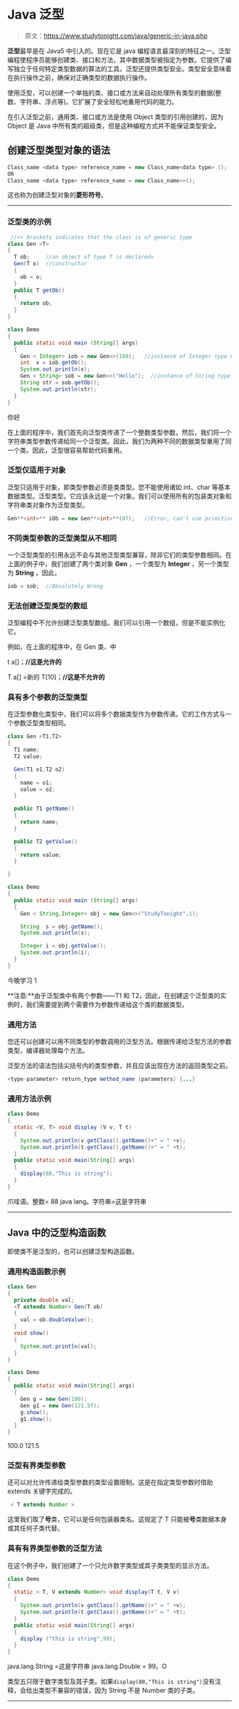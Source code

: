 # Java 泛型

> 原文：<https://www.studytonight.com/java/generic-in-java.php>

**泛型**最早是在 Java5 中引入的。现在它是 java 编程语言最深刻的特征之一。泛型编程使程序员能够创建类、接口和方法，其中数据类型被指定为参数。它提供了编写独立于任何特定类型数据的算法的工具。泛型还提供类型安全。类型安全意味着在执行操作之前，确保对正确类型的数据执行操作。

使用泛型，可以创建一个单独的类、接口或方法来自动处理所有类型的数据(整数、字符串、浮点等)。它扩展了安全轻松地重用代码的能力。

在引入泛型之前，通用类、接口或方法是使用 Object 类型的引用创建的，因为 Object 是 Java 中所有类的超级类，但是这种编程方式并不能保证类型安全。

## 创建泛型类型对象的语法

```java
Class_name <data type> reference_name = new Class_name<data type> ();
OR
Class_name <data type> reference_name = new Class_name<>();
```

这也称为创建泛型对象的**菱形符号**。

* * *

### 泛型类的示例

```java
 //<> brackets indicates that the class is of generic type
class Gen <T> 
{
  T ob;     //an object of type T is declared<
  Gen(T o)  //constructor
  {
    ob = o;
  }
  public T getOb()
  {
    return ob;
  }
}

class Demo
{
  public static void main (String[] args)
  {
    Gen < Integer> iob = new Gen<>(100);   //instance of Integer type Gen Class
    int  x = iob.getOb();
    System.out.println(x);
    Gen < String> sob = new Gen<>("Hello");  //instance of String type Gen Class
    String str = sob.getOb();
    System.out.println(str);
  }
} 
```

你好

在上面的程序中，我们首先向泛型类传递了一个整数类型参数。然后，我们将一个字符串类型参数传递给同一个泛型类。因此，我们为两种不同的数据类型重用了同一个类。因此，泛型很容易帮助代码重用。

### 泛型仅适用于对象

泛型只适用于对象，即类型参数必须是类类型。您不能使用诸如 int、char 等基本数据类型。泛型类型。它应该永远是一个对象。我们可以使用所有的包装类对象和字符串类对象作为泛型类型。

```java
Gen**<int>** iOb = new Gen**<int>**(07);   //Error, can't use primitive type
```

### 不同类型参数的泛型类型从不相同

一个泛型类型的引用永远不会与其他泛型类型兼容，除非它们的类型参数相同。在上面的例子中，我们创建了两个类对象 **Gen** ，一个类型为 **Integer** ，另一个类型为 **String** ，因此，

```java
iob = sob;  //Absolutely Wrong
```

### 无法创建泛型类型的数组

泛型编程中不允许创建泛型类型数组。我们可以引用一个数组，但是不能实例化它。

例如，在上面的程序中，在 Gen 类<t>、</t>中

t a[]；**//这是允许的**

T a[] =新的 T[10]；**//这是不允许的**

### 具有多个参数的泛型类型

在泛型参数化类型中，我们可以将多个数据类型作为参数传递。它的工作方式与一个参数泛型类型相同。

```java
class Gen <T1,T2>
{
  T1 name;
  T2 value;

  Gen(T1 o1,T2 o2)
  {
    name = o1;
    value = o2;
  }

  public T1 getName()
  {
    return name;
  }

  public T2 getValue()
  {
    return value;
  }

}

class Demo
{
  public static void main (String[] args)
  {
    Gen < String,Integer> obj = new Gen<>("StudyTonight",1);

    String  s = obj.getName();
    System.out.println(s);

    Integer i = obj.getValue();
    System.out.println(i);
  }
} 
```

今晚学习 1

**注意:**由于泛型类中有两个参数——T1 和 T2，因此，在创建这个泛型类的实例时，我们需要提到两个需要作为参数传递给这个类的数据类型。

### 通用方法

您还可以创建可以用不同类型的参数调用的泛型方法。根据传递给泛型方法的参数类型，编译器处理每个方法。

泛型方法的语法包括尖括号内的类型参数，并且应该出现在方法的返回类型之前。

```java
<type-parameter> return_type method_name (parameters) {...}
```

### 通用方法示例

```java
class Demo
{
  static <V, T> void display (V v, T t)
  {
    System.out.println(v.getClass().getName()+" = " +v);
    System.out.println(t.getClass().getName()+" = " +t);
  }
  public static void main(String[] args)
  {
    display(88,"This is string");
  }
} 
```

爪哇语。整数= 88 java lang。字符串=这是字符串

* * *

## Java 中的泛型构造函数

即使类不是泛型的，也可以创建泛型构造函数。

### 通用构造函数示例

```java
class Gen
{
  private double val;
  <T extends Number> Gen(T ob)
  {
    val = ob.doubleValue();
  }
  void show()
  {
    System.out.println(val);
  }
}

class Demo
{
  public static void main(String[] args)
  {
    Gen g = new Gen(100);
    Gen g1 = new Gen(121.5f);
    g.show();
    g1.show();
  }
} 
```

100.0 121.5

### 泛型有界类型参数

还可以对允许传递给类型参数的类型设置限制。这是在指定类型参数时借助 extends 关键字完成的。

```java
 < T extends Number >
```

这里我们取了**号**类，它可以是任何包装器类名。这规定了 T 只能被**号**类数据本身或其任何子类代替。

### 具有有界类型参数的泛型方法

在这个例子中，我们创建了一个只允许数字类型或其子类类型的显示方法。

```java
class Demo
{
  static < T, V extends Number> void display(T t, V v)
  {
    System.out.println(v.getClass().getName()+" = " +v);
    System.out.println(t.getClass().getName()+" = " +t);
  }
  public static void main(String[] args)
  {
    display ("this is string",99);
  }
} 
```

java.lang.String =这是字符串 java.lang.Double = 99。O

类型五只限于数字类型及其子类。如果`display(88,"This is string")`没有注释，会给出类型不兼容的错误，因为 String 不是 Number 类的子类。

* * *